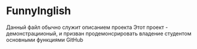 # FunnyInglish
Данный файл обычно служит описанием проекта
Этот проект - демонстрациионый, и призван продемонсрировать владение студентом основными функциями GitHub
